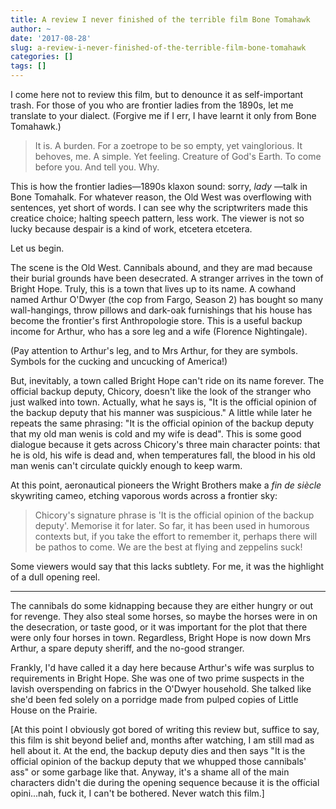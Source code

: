 ```yaml
---
title: A review I never finished of the terrible film Bone Tomahawk
author: ~
date: '2017-08-28'
slug: a-review-i-never-finished-of-the-terrible-film-bone-tomahawk
categories: []
tags: []
---
```


I come here not to review this film, but to denounce it as self-important trash. For those of you who are frontier ladies from the 1890s, let me translate to your dialect. (Forgive me if I err, I have learnt it only from Bone Tomahawk.)

> It is. A burden. For a zoetrope to be so empty, yet vainglorious. It behoves, me. A simple. Yet feeling. Creature of God's Earth. To come before you. And tell you. Why.

This is how the frontier ladies—1890s klaxon sound: sorry, *lady* —talk in Bone Tomahalk. For whatever reason, the Old West was overflowing with sentences, yet short of words. I can see why the scriptwriters made this creatice choice; halting speech pattern, less work. The viewer is not so lucky because despair is a kind of work, etcetera etcetera.

Let us begin. 

The scene is the Old West. Cannibals abound, and they are mad because their burial grounds have been desecrated. A stranger arrives in the town of Bright Hope. Truly, this is a town that lives up to its name. A cowhand named Arthur O'Dwyer (the cop from Fargo, Season 2) has bought so many wall-hangings, throw pillows and dark-oak furnishings that his house has become the frontier's first Anthropologie store. This is a useful backup income for Arthur, who has a sore leg and a wife (Florence Nightingale).

(Pay attention to Arthur's leg, and to Mrs Arthur, for they are symbols. Symbols for the cucking and uncucking of America!)

But, inevitably, a town called Bright Hope can't ride on its name forever. The official backup deputy, Chicory, doesn't like the look of the stranger who just walked into town. Actually, what he says is, "It is the official opinion of the backup deputy that his manner was suspicious." A little while later he repeats the same phrasing: "It is the official opinion of the backup deputy that my old man wenis is cold and my wife is dead". This is some good dialogue because it gets across Chicory's three main character points: that he is old, his wife is dead and, when temperatures fall, the blood in his old man wenis can't circulate quickly enough to keep warm.  

At this point, aeronautical pioneers the Wright Brothers make a *fin de siècle* skywriting cameo, etching vaporous words across a frontier sky: 

> Chicory's signature phrase is 'It is the official opinion of the backup deputy'. Memorise it for later. So far, it has been used in humorous contexts but, if you take the effort to remember it, perhaps there will be pathos to come. We are the best at flying and zeppelins suck! 

Some viewers would say that this lacks subtlety. For me, it was the highlight of a dull opening reel.

***

The cannibals do some kidnapping because they are either hungry or out for revenge. They also steal some horses, so maybe the horses were in on the desecration, or taste good, or it was important for the plot that there were only four horses in town. Regardless, Bright Hope is now down Mrs Arthur, a spare deputy sheriff, and the no-good stranger.

Frankly, I'd have called it a day here because Arthur's wife was surplus to requirements in Bright Hope. She was one of two prime suspects in the lavish overspending on fabrics in the O'Dwyer household. She talked like she'd been fed solely on a porridge made from pulped copies of Little House on the Prairie. 

[At this point I obviously got bored of writing this review but, suffice to say, this film is shit beyond belief and, months after watching, I am still mad as hell about it. At the end, the backup deputy dies and then says "It is the official opinion of the backup deputy that we whupped those cannibals' ass" or some garbage like that. Anyway, it's a shame all of the main characters didn't die during the opening sequence because it is the official opini...nah, fuck it, I can't be bothered. Never watch this film.]